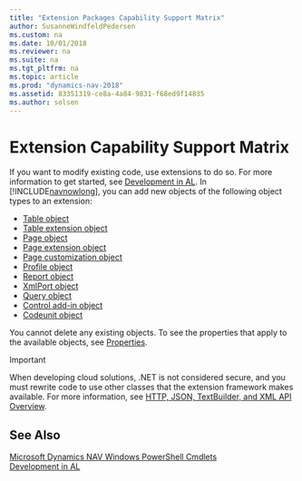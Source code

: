 ```yaml
---
title: "Extension Packages Capability Support Matrix"
author: SusanneWindfeldPedersen
ms.custom: na
ms.date: 10/01/2018
ms.reviewer: na
ms.suite: na
ms.tgt_pltfrm: na
ms.topic: article
ms.prod: "dynamics-nav-2018"
ms.assetid: 83351319-ce8a-4a84-9831-f68ed9f14835
ms.author: solsen
---
```


# Extension Capability Support Matrix
If you want to modify existing code, use extensions to do so. For more information to get started, see [Development in AL](developer/devenv-dev-overview.md). In [!INCLUDE[navnowlong](includes/navnowlong_md.md)], you can add new objects of the following object types to an extension:  

- [Table object](developer/devenv-table-object.md)
- [Table extension object](developer/devenv-table-ext-object.md)
- [Page object](developer/devenv-page-object.md)
- [Page extension object](developer/devenv-page-ext-object.md)
- [Page customization object](developer/devenv-page-customization-object.md)
- [Profile object](developer/devenv-profile-object.md)
- [Report object](developer/devenv-report-object.md)
- [XmlPort object](developer/devenv-xmlport-object.md)
- [Query object](developer/devenv-query-object.md)
- [Control add-in object](developer/devenv-control-addin-object.md)
- [Codeunit object](developer/devenv-codeunit-object.md)

You cannot delete any existing objects. To see the properties that apply to the available objects, see [Properties](developer/properties/devenv-properties.md). 

> [!IMPORTANT]  
> When developing cloud solutions, .NET is not considered secure, and you must rewrite code to use other classes that the extension framework makes available. For more information, see [HTTP, JSON, TextBuilder, and XML API Overview](developer/devenv-restapi-overview.md).

<!--
## Restricted properties  
 There are restrictions on certain property changes for modified objects. The following sections list the properties you cannot change. The cmdlets that create and install packages will halt with errors if any of these properties are changed in your extension.  

### Restricted properties on existing page modifications  
 You cannot change the values for the following properties for existing [!INCLUDE[navnow](includes/navnow_md.md)] pages in an extension.  

-   AccessByPermission  

-   AssistEdit  

-   AutoSplitKey  

-   CardPageID  

-   CharAllowed  

-   ContainerType  

-   ControlAddIn  

-   Data Type  

-   DataLength  

-   DateFormula  

-   DelayedInsert  

-   DeleteAllowed  

-   DrillDown  

-   DrillDownPageID  

-   Editable  

-   ExtendedDatatype  

-   FieldClass  

-   GroupType  

-   ID  

-   InsertAllowed  

-   LinkedObject  

-   Lookup  

-   LookupPageID  

-   MaxValue  

-   MinValue  

-   ModifyAllowed  

-   MultipleNewLines  

-   Name  

-   NotBlank  

-   Numeric  

-   PageType  

-   PartType  

-   PasteIsValid  

-   Permissions  

-   PopulateAllFields  

-   RefreshOnActivate  

-   SourceExpr  

-   SourceTable  

-   SourceTableTemporary  

-   SourceTableView  

-   SubType  

-   SystemPartID  

-   TableRelation  

-   TableType  

-   TestTableRelation  

-   ValidateTableRelation  

-   ValuesAllowed  

 Most of these are typically not properties changed through customization as they can have a negative effect on the [!INCLUDE[navnow](includes/navnow_md.md)] deployment.  

### Restricted properties on existing table modifications  
You cannot change the values for the following properties for existing tables and fields in an extension.  

#### Table Properties
-   Name  
-   DataPerCompany  
-   Permissions  
-   LookupPageID  
-   DrillDownPageID  
-   PasteIsValid  
-   LinkedObject  
-   TableType  

You can add table keys, but you cannot delete or modify existing keys.  

#### Field Properties
-   Name  
-   AccessByPermission  
-   Compressed  
-   Data Type  
-   DataLength  
-   DateFormula  
-   ExtendedDataType  
-   FieldClass  
-   MaxValue  
-   MinValue  
-   NotBlank  
-   Numeric  
-   Owner  
-   SQL Data Type  
-   SubType \(BLOB\)  
-   TableIDExpr  
-   TableRelation  
-   TestTableRelation  
-   ValidateTableRelation  
-   ValuesAllowed Width  

You can add fields to a table group, but you cannot remove fields or groups.  
-->

## See Also  
[Microsoft Dynamics NAV Windows PowerShell Cmdlets](Microsoft-Dynamics-NAV-Windows-PowerShell-Cmdlets.md)  
[Development in AL](developer/devenv-dev-overview.md)  
